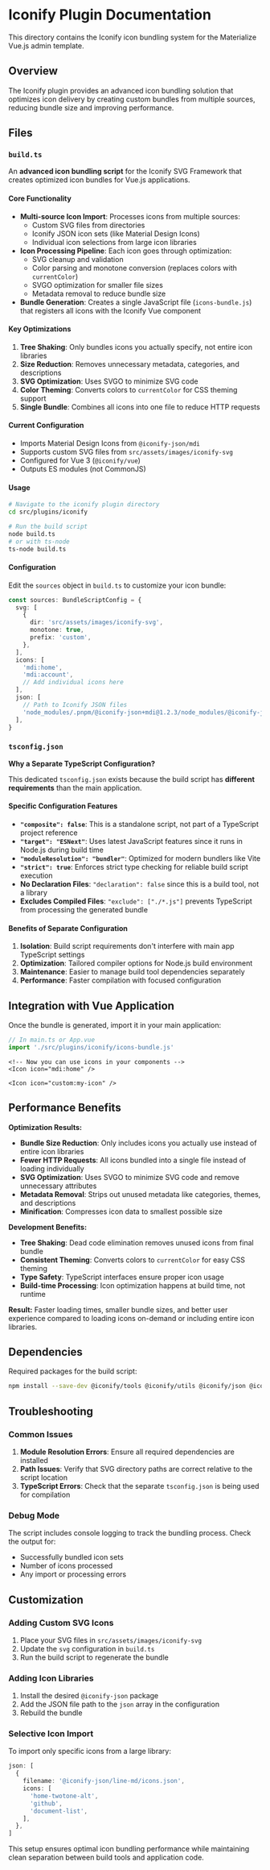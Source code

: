 # Iconify Plugin Documentation

This directory contains the Iconify icon bundling system for the Materialize Vue.js admin template.

## Overview

The Iconify plugin provides an advanced icon bundling solution that optimizes icon delivery by creating custom bundles from multiple sources, reducing bundle size and improving performance.

## Files

### `build.ts`

An **advanced icon bundling script** for the Iconify SVG Framework that creates optimized icon bundles for Vue.js applications.

#### Core Functionality

- **Multi-source Icon Import**: Processes icons from multiple sources:
  - Custom SVG files from directories
  - Iconify JSON icon sets (like Material Design Icons)
  - Individual icon selections from large icon libraries
- **Icon Processing Pipeline**: Each icon goes through optimization:
  - SVG cleanup and validation
  - Color parsing and monotone conversion (replaces colors with `currentColor`)
  - SVGO optimization for smaller file sizes
  - Metadata removal to reduce bundle size
- **Bundle Generation**: Creates a single JavaScript file (`icons-bundle.js`) that registers all icons with the Iconify Vue component

#### Key Optimizations

1. **Tree Shaking**: Only bundles icons you actually specify, not entire icon libraries
2. **Size Reduction**: Removes unnecessary metadata, categories, and descriptions
3. **SVG Optimization**: Uses SVGO to minimize SVG code
4. **Color Theming**: Converts colors to `currentColor` for CSS theming support
5. **Single Bundle**: Combines all icons into one file to reduce HTTP requests

#### Current Configuration

- Imports Material Design Icons from `@iconify-json/mdi`
- Supports custom SVG files from `src/assets/images/iconify-svg`
- Configured for Vue 3 (`@iconify/vue`)
- Outputs ES modules (not CommonJS)

#### Usage

```bash
# Navigate to the iconify plugin directory
cd src/plugins/iconify

# Run the build script
node build.ts
# or with ts-node
ts-node build.ts
```

#### Configuration

Edit the `sources` object in `build.ts` to customize your icon bundle:

```typescript
const sources: BundleScriptConfig = {
  svg: [
    {
      dir: 'src/assets/images/iconify-svg',
      monotone: true,
      prefix: 'custom',
    },
  ],
  icons: [
    'mdi:home',
    'mdi:account',
    // Add individual icons here
  ],
  json: [
    // Path to Iconify JSON files
    'node_modules/.pnpm/@iconify-json+mdi@1.2.3/node_modules/@iconify-json/mdi/icons.json',
  ],
}
```

### `tsconfig.json`

**Why a Separate TypeScript Configuration?**

This dedicated `tsconfig.json` exists because the build script has **different requirements** than the main application.

#### Specific Configuration Features

- **`"composite": false`**: This is a standalone script, not part of a TypeScript project reference
- **`"target": "ESNext"`**: Uses latest JavaScript features since it runs in Node.js during build time
- **`"moduleResolution": "bundler"`**: Optimized for modern bundlers like Vite
- **`"strict": true`**: Enforces strict type checking for reliable build script execution
- **No Declaration Files**: `"declaration": false` since this is a build tool, not a library
- **Excludes Compiled Files**: `"exclude": ["./*.js"]` prevents TypeScript from processing the generated bundle

#### Benefits of Separate Configuration

1. **Isolation**: Build script requirements don't interfere with main app TypeScript settings
2. **Optimization**: Tailored compiler options for Node.js build environment
3. **Maintenance**: Easier to manage build tool dependencies separately
4. **Performance**: Faster compilation with focused configuration

## Integration with Vue Application

Once the bundle is generated, import it in your main application:

```typescript
// In main.ts or App.vue
import './src/plugins/iconify/icons-bundle.js'
```

```vue
<!-- Now you can use icons in your components -->
<Icon icon="mdi:home" />

<Icon icon="custom:my-icon" />
```

## Performance Benefits

**Optimization Results:**
- **Bundle Size Reduction**: Only includes icons you actually use instead of entire icon libraries
- **Fewer HTTP Requests**: All icons bundled into a single file instead of loading individually
- **SVG Optimization**: Uses SVGO to minimize SVG code and remove unnecessary attributes
- **Metadata Removal**: Strips out unused metadata like categories, themes, and descriptions
- **Minification**: Compresses icon data to smallest possible size

**Development Benefits:**
- **Tree Shaking**: Dead code elimination removes unused icons from final bundle
- **Consistent Theming**: Converts colors to `currentColor` for easy CSS theming
- **Type Safety**: TypeScript interfaces ensure proper icon usage
- **Build-time Processing**: Icon optimization happens at build time, not runtime

**Result:** Faster loading times, smaller bundle sizes, and better user experience compared to loading icons on-demand or including entire icon libraries.

## Dependencies

Required packages for the build script:

```bash
npm install --save-dev @iconify/tools @iconify/utils @iconify/json @iconify/iconify
```

## Troubleshooting

### Common Issues

1. **Module Resolution Errors**: Ensure all required dependencies are installed
2. **Path Issues**: Verify that SVG directory paths are correct relative to the script location
3. **TypeScript Errors**: Check that the separate `tsconfig.json` is being used for compilation

### Debug Mode

The script includes console logging to track the bundling process. Check the output for:
- Successfully bundled icon sets
- Number of icons processed
- Any import or processing errors

## Customization

### Adding Custom SVG Icons

1. Place your SVG files in `src/assets/images/iconify-svg`
2. Update the `svg` configuration in `build.ts`
3. Run the build script to regenerate the bundle

### Adding Icon Libraries

1. Install the desired `@iconify-json` package
2. Add the JSON file path to the `json` array in the configuration
3. Rebuild the bundle

### Selective Icon Import

To import only specific icons from a large library:

```typescript
json: [
  {
    filename: '@iconify-json/line-md/icons.json',
    icons: [
      'home-twotone-alt',
      'github',
      'document-list',
    ],
  },
]
```

This setup ensures optimal icon bundling performance while maintaining clean separation between build tools and application code.
